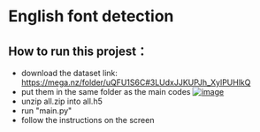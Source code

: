 # English font detection


## How to run this projest：
* download the dataset link: https://mega.nz/folder/uQFU1S6C#3LUdxJJKUPJh_XylPUHlkQ
* put them in the same folder as the main codes
[![image](https://www.linkpicture.com/q/examples_1.png)](https://www.linkpicture.com/view.php?img=LPic63ae98f3eaa8728523926)
* unzip all.zip into all.h5
* run "main.py"
* follow the instructions on the screen
